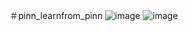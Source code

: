 ＃pinn_learnfrom_pinn
![image](https://github.com/HelloMiracle/pinn_learnfrom_PINN/blob/master/PINN/%E6%96%B0%E5%BB%BA%E6%96%87%E4%BB%B6%E5%A4%B9/alltime_p_gif.gif)
![image](https://github.com/HelloMiracle/pinn_learnfrom_PINN/blob/master/PINN/%E6%96%B0%E5%BB%BA%E6%96%87%E4%BB%B6%E5%A4%B9/created_gif5.gif)
